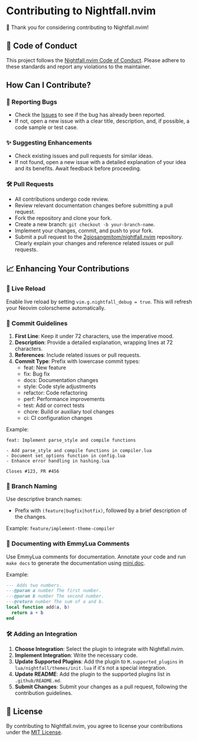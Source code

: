 # Contributing to Nightfall.nvim

🎉 Thank you for considering contributing to Nightfall.nvim!

## 📜 Code of Conduct

This project follows the [Nightfall.nvim Code of Conduct](CODE_OF_CONDUCT.md). Please adhere to these standards and report any violations to the maintainer.

## How Can I Contribute?

### 🐛 Reporting Bugs

- Check the [Issues](https://github.com/2giosangmitom/nightfall.nvim/issues) to see if the bug has already been reported.
- If not, open a new issue with a clear title, description, and, if possible, a code sample or test case.

### ✨ Suggesting Enhancements

- Check existing issues and pull requests for similar ideas.
- If not found, open a new issue with a detailed explanation of your idea and its benefits. Await feedback before proceeding.

### 🛠️ Pull Requests

- All contributions undergo code review.
- Review relevant documentation changes before submitting a pull request.
- Fork the repository and clone your fork.
- Create a new branch: `git checkout -b your-branch-name`.
- Implement your changes, commit, and push to your fork.
- Submit a pull request to the [2giosangmitom/nightfall.nvim](https://github.com/2giosangmitom/nightfall.nvim) repository. Clearly explain your changes and reference related issues or pull requests.

## 📈 Enhancing Your Contributions

### 🔄 Live Reload

Enable live reload by setting `vim.g.nightfall_debug = true`. This will refresh your Neovim colorscheme automatically.

### 📝 Commit Guidelines

1. **First Line**: Keep it under 72 characters, use the imperative mood.
2. **Description**: Provide a detailed explanation, wrapping lines at 72 characters.
3. **References**: Include related issues or pull requests.
4. **Commit Type**: Prefix with lowercase commit types:
   - feat: New feature
   - fix: Bug fix
   - docs: Documentation changes
   - style: Code style adjustments
   - refactor: Code refactoring
   - perf: Performance improvements
   - test: Add or correct tests
   - chore: Build or auxiliary tool changes
   - ci: CI configuration changes

Example:
```
feat: Implement parse_style and compile functions

- Add parse_style and compile functions in compiler.lua
- Document set_options function in config.lua
- Enhance error handling in hashing.lua

Closes #123, PR #456
```

### 🌿 Branch Naming

Use descriptive branch names:
- Prefix with `(feature|bugfix|hotfix)`, followed by a brief description of the changes.

Example: `feature/implement-theme-compiler`

### 📄 Documenting with EmmyLua Comments

Use EmmyLua comments for documentation. Annotate your code and run `make docs` to generate the documentation using [mini.doc](https://github.com/echasnovski/mini.doc).

Example:
```lua
--- Adds two numbers.
---@param a number The first number.
---@param b number The second number.
---@return number The sum of a and b.
local function add(a, b)
  return a + b
end
```

### 🛠️ Adding an Integration

1. **Choose Integration**: Select the plugin to integrate with Nightfall.nvim.
2. **Implement Integration**: Write the necessary code.
3. **Update Supported Plugins**: Add the plugin to `M.supported_plugins` in `lua/nightfall/themes/init.lua` if it's not a special integration.
4. **Update README**: Add the plugin to the supported plugins list in `.github/README.md`.
5. **Submit Changes**: Submit your changes as a pull request, following the contribution guidelines.

## 📄 License

By contributing to Nightfall.nvim, you agree to license your contributions under the [MIT License](../LICENSE).

